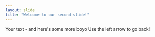 ```yaml
---
layout: slide
title: "Welcome to our second slide!"
---
```

Your text - and here's some more boyo
Use the left arrow to go back!

